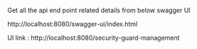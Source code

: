 
Get all the api end point related details from below swagger UI

http://localhost:8080/swagger-ui/index.html

UI link : 
http://localhost:8080/security-guard-management
